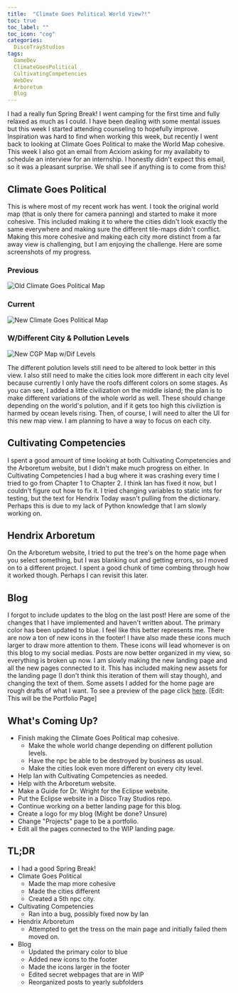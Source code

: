 ```yaml
---
title:  "Climate Goes Political World View?!"
toc: true
toc_label: ""
toc_icon: "cog"
categories:
  DiscoTrayStudios
tags:
  GameDev
  ClimateGoesPolitical
  CultivatingCompetencies
  WebDev
  Arboretum
  Blog
---
```


I had a really fun Spring Break!
I went camping for the first time and fully relaxed as much as I could.
I have been dealing with some mental issues
but this week I started attending counseling to hopefully improve.
Inspiration was hard to find when working this week,
but recently I went back to looking at Climate Goes Political to make the World Map cohesive.
This week I also got an email from Acxiom asking for my availabity to schedule an interview for an internship.
I honestly didn't expect this email, so it was a pleasant surprise.
We shall see if anything is to come from this!

## Climate Goes Political

This is where most of my recent work has went.
I took the original world map
(that is only there for camera panning)
and started to make it more cohesive.
This included making it to where the cities didn't look exactly the same everywhere
and making sure the different tile-maps didn't conflict.
Making this more cohesive and making each city more distinct from a far away view is challenging,
but I am enjoying the challenge.
Here are some screenshots of my progress.

### Previous

![Old Climate Goes Political Map](/blog/assets/img/dts/gamedev/cgp_world1.png)

### Current

![New Climate Goes Political Map](/blog/assets/img/dts/gamedev/cgp_world2.1.png)

### W/Different City & Pollution Levels

![New CGP Map w/Dif Levels](/blog/assets/img/dts/gamedev/cgp_world2.png)

The different polution levels still need to be altered to look better in this view.
I also still need to make the cities look more different in each city level
because currently I only have the roofs different colors on some stages.
As you can see, I added a little civilization on the middle island;
the plan is to make different variations of the whole world as well.
These should change depending on the world's polution,
and if it gets too high this civiliztion is harmed by ocean levels rising.
Then, of course, I will need to alter the UI for this new map view.
I am planning to have a way to focus on each city.

## Cultivating Competencies

I spent a good amount of time looking at both Cultivating Competencies and the Arboretum website,
but I didn't make much progress on either.
In Cultivating Competencies I had a bug where it was crashing every time I tried to go from Chapter 1 to Chapter 2.
I think Ian has fixed it now, but I couldn't figure out how to fix it.
I tried changing variables to static ints for testing,
but the text for Hendrix Today wasn't pulling from the dictionary.
Perhaps this is due to my lack of Python knowledge that I am slowly working on.

## Hendrix Arboretum

On the Arboretum website, I tried to put the tree's on the home page when you select something,
but I was blanking out and getting errors,
so I moved on to a different project.
I spent a good chunk of time combing through how it worked though.
Perhaps I can revisit this later.

## Blog

I forgot to include updates to the blog on the last post!
Here are some of the changes that I have implemented and haven't written about.
The primary color has been updated to blue.
I feel like this better represents me.
There are now a ton of new icons in the footer!
I have also made these icons much larger to draw more attention to them.
These icons will lead whomever is on this blog to my social medias.
Posts are now better organized in my view, so everything is broken up now.
I am slowly making the new landing page and all the new pages connected to it.
This has included making new assets for the landing page
(I don't think this iteration of them will stay though),
and changing the text of them.
Some assets I added for the home page are rough drafts of what I want.
To see a preview of the page click [here](/blog/_pages/portfolio/). [Edit: This will be the Portfolio Page]

## What's Coming Up?

- Finish making the Climate Goes Political map cohesive.
  - Make the whole world change depending on different pollution levels.
  - Have the npc be able to be destroyed by business as usual.
  - Make the cities look even more different on every city level.
- Help Ian with Cultivating Competencies as needed.
- Help with the Arboretum website.
- Make a Guide for Dr. Wright for the Eclipse website.
- Put the Eclipse website in a Disco Tray Studios repo.
- Continue working on a better landing page for this blog.
- Create a logo for my blog (Might be done? Unsure)
- Change "Projects" page to be a portfolio.
- Edit all the pages connected to the WIP landing page.

## TL;DR

- I had a good Spring Break!
- Climate Goes Political
  - Made the map more cohesive
  - Made the cities different
  - Created a 5th npc city.
- Cultivating Competencies
  - Ran into a bug, possibly fixed now by Ian
- Hendrix Arboretum
  - Attempted to get the tress on the main page and initially failed them moved on.
- Blog
  - Updated the primary color to blue
  - Added new icons to the footer
  - Made the icons larger in the footer
  - Edited secret webpages that are in WIP
  - Reorganized posts to yearly subfolders

